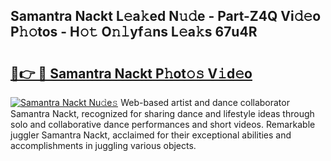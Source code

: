 ## Samantra Nackt L𝚎a𝚔ed N𝚞𝚍e - Part-Z4Q Vi𝚍𝚎o P𝚑𝚘tos - H𝚘𝚝 O𝚗𝚕yf𝚊ns L𝚎a𝚔s 67u4R

# <h2><a href="http://kfet9q.oniu.top/?m=Samantra+Nackt">🔗👉 🔴 Samantra Nackt P𝚑ot𝚘𝚜 V𝚒d𝚎o</a></h2>

[![Samantra Nackt Nu𝚍e𝚜](https://i.imgur.com/0qMVB7G.gif)](http://kfet9q.oniu.top/?m=Samantra+Nackt)
Web-based artist and dance collaborator Samantra Nackt, recognized for sharing dance and lifestyle ideas through solo and collaborative dance performances and short videos. Remarkable juggler Samantra Nackt, acclaimed for their exceptional abilities and accomplishments in juggling various objects.  
